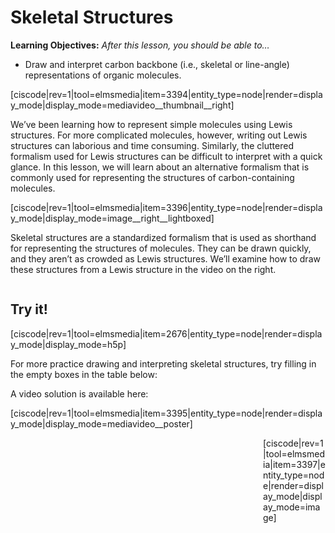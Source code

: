 # Skeletal Structures

**Learning Objectives:** _After this lesson, you should be able to…_
* Draw and interpret carbon backbone (i.e., skeletal or line-angle) representations of organic molecules. 

[ciscode|rev=1|tool=elmsmedia|item=3394|entity_type=node|render=display_mode|display_mode=mediavideo__thumbnail__right]

We’ve been learning how to represent simple molecules using Lewis structures. For more complicated molecules, however, writing out Lewis structures can laborious and time consuming. Similarly, the cluttered formalism used for Lewis structures can be difficult to interpret with a quick glance. In this lesson, we will learn about an alternative formalism that is commonly used for representing the structures of carbon-containing molecules.

[ciscode|rev=1|tool=elmsmedia|item=3396|entity_type=node|render=display_mode|display_mode=image__right__lightboxed]

Skeletal structures are a standardized formalism that is used as shorthand for representing the structures of molecules. They can be drawn quickly, and they aren’t as crowded as Lewis structures. We’ll examine how to draw these structures from a Lewis structure in the video on the right.

<div class="spacer" style="display:block;overflow:hidden;width:100%;"></div>



## Try it!

[ciscode|rev=1|tool=elmsmedia|item=2676|entity_type=node|render=display_mode|display_mode=h5p]

For more practice drawing and interpreting skeletal structures, try filling in the empty boxes in the table below:



A video solution is available here:  

[ciscode|rev=1|tool=elmsmedia|item=3395|entity_type=node|render=display_mode|display_mode=mediavideo__poster]

<div style="float:right;max-width:100px;margin:auto">
[ciscode|rev=1|tool=elmsmedia|item=3397|entity_type=node|render=display_mode|display_mode=image]</div>

<houck-math> </houck-math>

